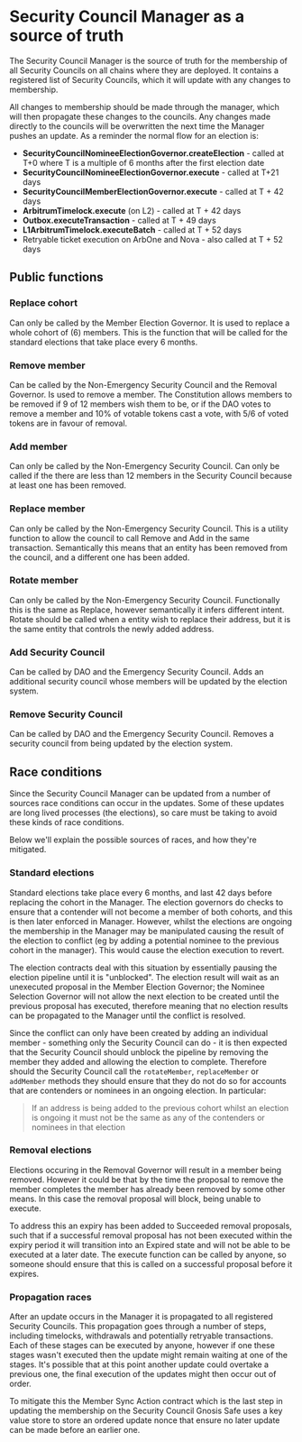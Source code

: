# Security Council Manager as a source of truth

The Security Council Manager is the source of truth for the membership of all Security Councils on all chains where they are deployed. It contains a registered list of Security Councils, which it will update with any changes to membership.

All changes to membership should be made through the manager, which will then propagate these changes to the councils. Any changes made directly to the councils will be overwritten the next time the Manager pushes an update. As a reminder the normal flow for an election is:
- **SecurityCouncilNomineeElectionGovernor.createElection** - called at T+0 where T is a multiple of 6 months after the first election date
- **SecurityCouncilNomineeElectionGovernor.execute** - called at T+21 days
- **SecurityCouncilMemberElectionGovernor.execute** - called at T + 42 days
- **ArbitrumTimelock.execute** (on L2) - called at T + 42 days
- **Outbox.executeTransaction** - called at T + 49 days
- **L1ArbitrumTimelock.executeBatch** - called at T + 52 days
- Retryable ticket execution on ArbOne and Nova - also called at T + 52 days


## Public functions

### Replace cohort

Can only be called by the Member Election Governor. It is used to replace a whole cohort of (6) members. This is the function that will be called for the standard elections that take place every 6 months.

### Remove member

Can be called by the Non-Emergency Security Council and the Removal Governor. Is used to remove a member. The Constitution allows members to be removed if 9 of 12 members wish them to be, or if the DAO votes to remove a member and 10% of votable tokens cast a vote, with 5/6 of voted tokens are in favour of removal.

### Add member

Can only be called by the Non-Emergency Security Council. Can only be called if the there are less than 12 members in the Security Council because at least one has been removed.

### Replace member

Can only be called by the Non-Emergency Security Council. This is a utility function to allow the council to call Remove and Add in the same transaction. Semantically this means that an entity has been removed from the council, and a different one has been added.

### Rotate member

Can only be called by the Non-Emergency Security Council. Functionally this is the same as Replace, however semantically it infers different intent. Rotate should be called when a entity wish to replace their address, but it is the same entity that controls the newly added address.

### Add Security Council

Can be called by DAO and the Emergency Security Council. Adds an additional security council whose members will be updated by the election system. 

### Remove Security Council

Can be called by DAO and the Emergency Security Council. Removes a security council from being updated by the election system.


## Race conditions
Since the Security Council Manager can be updated from a number of sources race conditions can occur in the updates. Some of these updates are long lived processes (the elections), so care must be taking to avoid these kinds of race conditions.

Below we'll explain the possible sources of races, and how they're mitigated.

### Standard elections
Standard elections take place every 6 months, and last 42 days before replacing the cohort in the Manager. The election governors do checks to ensure that a contender will not become a member of both cohorts, and this is then later enforced in Manager. However, whilst the elections are ongoing the membership in the Manager may be manipulated causing the result of the election to conflict (eg by adding a potential nominee to the previous cohort in the manager). This would cause the election execution to revert.

The election contracts deal with this situation by essentially pausing the election pipeline until it is "unblocked". The election result will wait as an unexecuted proposal in the Member Election Governor; the Nominee Selection Governor will not allow the next election to be created until the previous proposal has executed, therefore meaning that no election results can be propagated to the Manager until the conflict is resolved.

Since the conflict can only have been created by adding an individual member - something only the Security Council can do - it is then expected that the Security Council should unblock the pipeline by removing the member they added and allowing the election to complete. Therefore should the Security Council call the `rotateMember`, `replaceMember` or `addMember` methods they should ensure that they do not do so for accounts that are contenders or nominees in an ongoing election. In particular:

> If an address is being added to the previous cohort whilst an election is ongoing it must not be the same as any of the contenders or nominees in that election

### Removal elections
Elections occuring in the Removal Governor will result in a member being removed. However it could be that by the time the proposal to remove the member completes the member has already been removed by some other means. In this case the removal proposal will block, being unable to execute.

To address this an expiry has been added to Succeeded removal proposals, such that if a successful removal proposal has not been executed within the expiry period it will transition into an Expired state and will not be able to be executed at a later date. The execute function can be called by anyone, so someone should ensure that this is called on a successful proposal before it expires.

### Propagation races
After an update occurs in the Manager it is propagated to all registered Security Councils. This propagation goes through a number of steps, including timelocks, withdrawals and potentially retryable transactions. Each of these stages can be executed by anyone, however if one these stages wasn't executed then the update might remain waiting at one of the stages. It's possible that at this point another update could overtake a previous one, the final execution of the updates might then occur out of order.

To mitigate this the Member Sync Action contract which is the last step in updating the membership on the Security Council Gnosis Safe uses a key value store to store an ordered update nonce that ensure no later update can be made before an earlier one.
